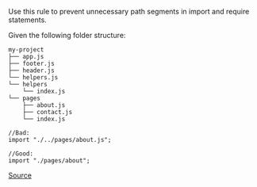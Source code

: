 Use this rule to prevent unnecessary path segments in import and require statements.

Given the following folder structure:
```
my-project
├── app.js
├── footer.js
├── header.js
└── helpers.js
└── helpers
    └── index.js
└── pages
    ├── about.js
    ├── contact.js
    └── index.js 
```
```
//Bad:
import "./../pages/about.js";

//Good:
import "./pages/about";
```

[Source](https://github.com/benmosher/eslint-plugin-import/blob/206d67653c0d6cd087a51233f81d911fd347ca8e/docs/rules/no-useless-path-segments.md)
